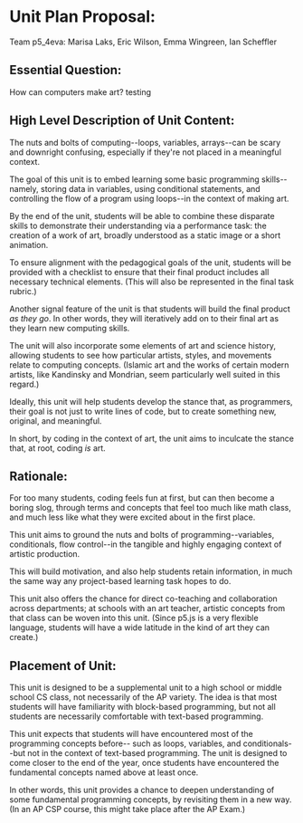 # Unit Plan Proposal:
Team p5_4eva: Marisa Laks, Eric Wilson, Emma Wingreen, Ian Scheffler

## Essential Question:
How can computers make art?
testing

## High Level Description of Unit Content:
The nuts and bolts of computing--loops, variables, arrays--can be scary and
downright confusing, especially if they're not placed in a meaningful context.

The goal of this unit is to embed learning some basic programming skills--namely,
storing data in variables, using conditional statements, and controlling the flow of
a program using loops--in the context of making art.

By the end of the unit, students will be able to combine these disparate skills
to demonstrate their understanding via a performance task: the creation of a work
of art, broadly understood as a static image or a short animation.

To ensure alignment with the pedagogical goals of the unit, students will be
provided with a checklist to ensure that their final product includes all necessary
technical elements. (This will also be represented in the final task rubric.)

Another signal feature of the unit is that students will build the final product
*as they go*. In other words, they will iteratively add on to their final art
as they learn new computing skills.

The unit will also incorporate some elements of art and science history, allowing
students to see how particular artists, styles, and movements relate to computing concepts.
(Islamic art and the works of certain modern artists, like Kandinsky and Mondrian, seem
particularly well suited in this regard.)

Ideally, this unit will help students develop the stance that, as programmers, their goal
is not just to write lines of code, but to create something new, original, and meaningful.

In short, by coding in the context of art, the unit aims to inculcate the stance that,
at root, coding *is* art.

## Rationale:
For too many students, coding feels fun at first, but can then become a boring slog,
through terms and concepts that feel too much like math class, and much less like
what they were excited about in the first place.

This unit aims to ground the nuts and bolts of programming--variables, conditionals,
flow control--in the tangible and highly engaging context of artistic production.

This will build motivation, and also help students retain information, in much the same
way any project-based learning task hopes to do.

This unit also offers the chance for direct co-teaching and collaboration across
departments; at schools with an art teacher, artistic concepts from that class
can be woven into this unit. (Since p5.js is a very flexible language, students will
have a wide latitude in the kind of art they can create.)

## Placement of Unit:
This unit is designed to be a supplemental unit to a high school or middle school CS class, not necessarily of
the AP variety. The idea is that most students will have familiarity with block-based programming,
but not all students are necessarily comfortable with text-based programming.

This unit expects that students will have encountered most of the programming concepts before--
such as loops, variables, and conditionals--but not in the context of text-based programming. The unit
is designed to come closer to the end of the year, once students have encountered the fundamental
concepts named above at least once.

In other words, this unit provides a chance to deepen understanding of some fundamental programming concepts,
by revisiting them in a new way. (In an AP CSP course, this might take place after the AP Exam.)
